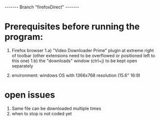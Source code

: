 ------- Branch "firefoxDirect" -------
# Prerequisites before running the program:
1) Firefox browser
1.a) "Video Downloader Prime" plugin at extreme right of toolbar (other extensions need to be overflowed or positioned left to this one)
1.b) the "downloads" window (ctrl+j) to be kept open separately

2) environment: windows OS with 1366x768 resolution (15.6" 16:9)

# open issues
1) Same file can be downloaded multiple times
2) when to stop is not coded yet